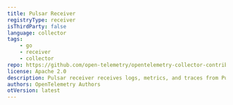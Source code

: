 ```yaml
---
title: Pulsar Receiver
registryType: receiver
isThirdParty: false
language: collector
tags:
    - go
    - receiver
    - collector
repo: https://github.com/open-telemetry/opentelemetry-collector-contrib/tree/main/receiver/pulsarreceiver
license: Apache 2.0
description: Pulsar receiver receives logs, metrics, and traces from Pulsar.
authors: OpenTelemetry Authors
otVersion: latest
---
```

